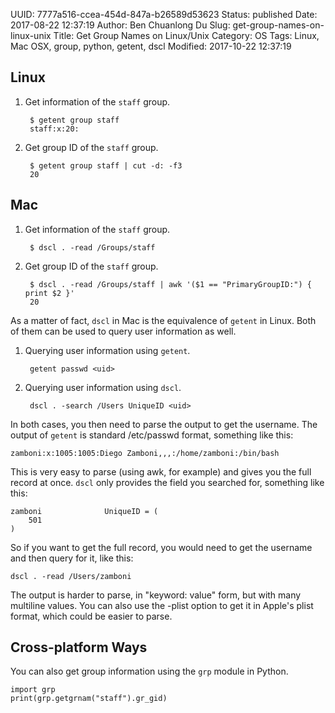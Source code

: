 UUID: 7777a516-ccea-454d-847a-b26589d53623
Status: published
Date: 2017-08-22 12:37:19
Author: Ben Chuanlong Du
Slug: get-group-names-on-linux-unix
Title: Get Group Names on Linux/Unix
Category: OS
Tags: Linux, Mac OSX, group, python, getent, dscl
Modified: 2017-10-22 12:37:19

## Linux

1. Get information of the `staff` group.

        $ getent group staff
        staff:x:20:

2. Get group ID of the `staff` group.

        $ getent group staff | cut -d: -f3
        20

## Mac

1. Get information of the `staff` group.

        $ dscl . -read /Groups/staff 

2. Get group ID of the `staff` group.

        $ dscl . -read /Groups/staff | awk '($1 == "PrimaryGroupID:") { print $2 }'
        20

As a matter of fact, 
`dscl` in Mac is the equivalence of `getent` in Linux.
Both of them can be used to query user information as well. 

1. Querying user information using `getent`.

        getent passwd <uid>

2. Querying user information using `dscl`.

        dscl . -search /Users UniqueID <uid>

In both cases, 
you then need to parse the output to get the username. 
The output of `getent` is standard /etc/passwd format, something like this:

    zamboni:x:1005:1005:Diego Zamboni,,,:/home/zamboni:/bin/bash

This is very easy to parse (using awk, for example) and gives you the full record at once.
`dscl` only provides the field you searched for, something like this:

    zamboni              UniqueID = (
        501
    )

So if you want to get the full record, you would need to get the username and then query for it, like this:

    dscl . -read /Users/zamboni

The output is harder to parse, 
in "keyword: value" form, 
but with many multiline values. 
You can also use the -plist option to get it in Apple's plist format, which could be easier to parse.

## Cross-platform Ways

You can also get group information using the `grp` module in Python.

    import grp
    print(grp.getgrnam("staff").gr_gid)

